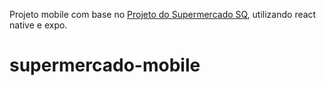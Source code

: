 Projeto mobile com base no [Projeto do Supermercado SQ](https://github.com/Athena-Atlantico-Bootcamp/Supermercado-SQ), utilizando react native e expo.

# supermercado-mobile
